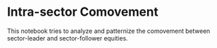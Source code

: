 # Intra-sector Comovement

This notebook tries to analyze and patternize the comovement between sector-leader and sector-follower equities.
